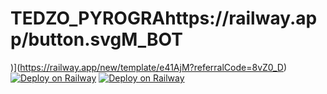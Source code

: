 # TEDZO_PYROGRAhttps://railway.app/button.svgM_BOT

)](https://railway.app/new/template/e41AjM?referralCode=8vZ0_D)
[![Deploy on Railway](https://railway.app/button.svg)](https://railway.app/new/template/e41AjM?referralCode=8vZ0_D)
[![Deploy on Railway](https://railway.app/button.svg)](https://railway.app/new/template/YC2doJ?referralCode=s_k45-)
